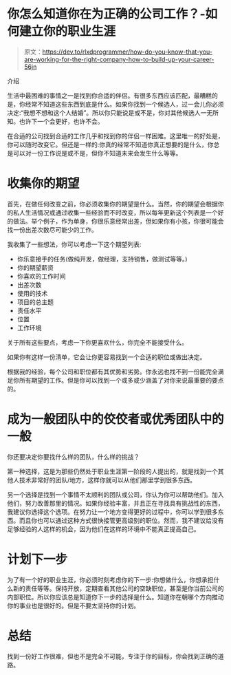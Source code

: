 # 你怎么知道你在为正确的公司工作？-如何建立你的职业生涯

> 原文：<https://dev.to/rlxdprogrammer/how-do-you-know-that-you-are-working-for-the-right-company-how-to-build-up-your-career-56jn>

介绍

生活中最困难的事情之一是找到你合适的伴侣。有很多东西应该匹配，最糟糕的是，你经常不知道这些东西到底是什么。如果你找到一个候选人，过一会儿你必须决定:“我想不想和这个人结婚”。所以你只能说是或不是，你对其他候选人一无所知。也许下一个会更好，也许不会。

在合适的公司找到合适的工作几乎和找到你的伴侣一样困难。这里唯一的好处是，你可以随时改变它。但还是一样的:你真的经常不知道你真正想要的是什么，你总是可以对一份工作说是或不是，但你不知道未来会发生什么等等。

# 收集你的期望

首先，在做任何改变之前，你必须收集你的期望是什么。当然，你的期望会根据你的私人生活情况或通过收集一些经验而不时改变，所以每年更新这个列表是一个好的做法。举个例子，作为单身，你很乐意经常出差，但如果你有小孩，你很可能会找一份出差次数尽可能少的工作。

我收集了一些想法，你可以考虑一下这个期望列表:

*   你乐意接手的任务(做纯开发，做经理，支持销售，做测试等等。)
*   你的期望薪资
*   你喜欢的工作时间
*   出差次数
*   使用的技术
*   项目的总主题
*   责任水平
*   位置
*   工作环境

关于所有这些要点，考虑一下你更喜欢什么，你完全不能接受什么。

如果你有这样一份清单，它会让你更容易找到一个合适的职位或做出决定。

根据我的经验，每个公司和职位都有其优势和劣势。你永远也找不到一份能完全满足你所有期望的工作。但是你可以找到一个或多或少涵盖了对你来说最重要的要点的。

# 成为一般团队中的佼佼者或优秀团队中的一般

你还要决定你要找什么样的团队，什么样的挑战？

第一种选择，这是为那些仍然处于职业生涯第一阶段的人提出的，就是找到一个其他人技术非常好的团队/地方，这样你就可以从他们那里学到很多东西。

另一个选择是找到一个事情不太顺利的团队或公司，你认为你可以帮助他们。加入他们，努力改善那里的情况。如果你经验丰富，并且正在寻找具有挑战性的东西，我建议你选择这个选项。在努力让一个地方变得更好的过程中，你可以学到很多东西。而且你也可以通过这种方式很快接管更高级别的职位。然而，我不建议给没有足够经验的人这样的机会，因为他们在这样的环境中不能真正提高自己。

# 计划下一步

为了有一个好的职业生涯，你必须时刻考虑你的下一步:你想做什么，你想承担什么新的责任等等。保持开放，定期查看其他公司的空缺职位，甚至是你当前公司的内部职位。所以你应该总是知道你下一步的选择是什么。知道你在朝哪个方向推动你的事业也是很好的。但是不要太坚持你的计划。

# 总结

找到一份好工作很难，但也不是完全不可能，专注于你的目标，你会找到正确的道路。